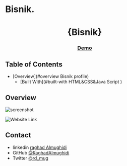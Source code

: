 # Bisnik.
<!-- Please update value in the {}  -->

<h1 align="center">{Bisnik}</h1>



<div align="center">
  <h3>
    <a href="![](c:/Users/ralmu/OneDrive/Desktop/screencapture-6329ada2314e701b54af53d9-jade-jelly-140663-netlify-app-2022-09-20-15_21_34.png)">
      Demo
    </a>
  </h3>
</div>

<!-- TABLE OF CONTENTS -->

## Table of Contents

- [Overview](#overview Bisnik profile)
  - [Built With](#built-with HTML&CSS&Java Script )


<!-- OVERVIEW -->

## Overview

![screenshot]("![](c:/Users/ralmu/OneDrive/Desktop/screencapture-6329ada2314e701b54af53d9-jade-jelly-140663-netlify-app-2022-09-20-15_21_34.png)")

![Website Link]("https://6329ada2314e701b54af53d9--jade-jelly-140663.netlify.app/")




## Contact

- linkedin [raghad Almughidi](https://www.linkedin.com/in/raghad-almughidi/)
- GitHub [@RaghadAlmughidi](https://github.com/RaghadAlmughidi)
- Twitter [@rd_mug](https://twitter.com/Rd_mug)